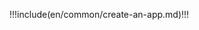 <IntegrationDetailCard :title="`Creating App on ${$localeConfig.brandName}`">

!!!include(en/common/create-an-app.md)!!!

</IntegrationDetailCard>
